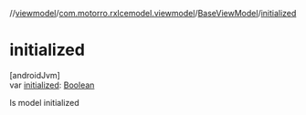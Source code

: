 //[viewmodel](../../../index.md)/[com.motorro.rxlcemodel.viewmodel](../index.md)/[BaseViewModel](index.md)/[initialized](initialized.md)

# initialized

[androidJvm]\
var [initialized](initialized.md): [Boolean](https://kotlinlang.org/api/latest/jvm/stdlib/kotlin/-boolean/index.html)

Is model initialized
